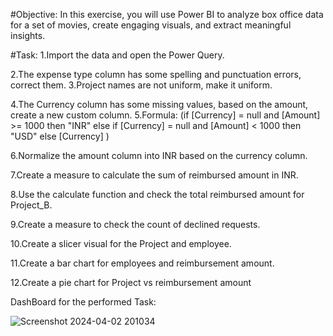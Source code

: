 #Objective:
In this exercise, you will use Power BI to analyze box office data for a set of movies, create engaging visuals, and extract meaningful insights.

#Task:
1.Import the data and open the Power Query.

2.The expense type column has some spelling and punctuation errors, correct them.
3.Project names are not uniform, make it uniform.

4.The Currency column has some missing values, based on the amount, create a new custom column.
5.Formula: (if [Currency] = null and [Amount] >= 1000 then "INR" else if [Currency] = null and [Amount] < 1000 then "USD" 
  else [Currency] )

6.Normalize the amount column into INR based on the currency column.   

7.Create a measure to calculate the sum of reimbursed amount in INR.

8.Use the calculate function and check the total reimbursed amount for Project_B.

9.Create a measure to check the count of declined requests.

10.Create a slicer visual for the Project and employee.

11.Create a bar chart for employees and reimbursement amount.

12.Create a pie chart for Project vs reimbursement amount

DashBoard for the performed Task:

![Screenshot 2024-04-02 201034](https://github.com/Vindhyagautam/Sales-Insights/assets/164732296/e1522e6e-8acb-4eff-ae1b-fde0de8a385a)
 
